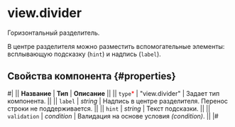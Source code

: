 # view.divider

Горизонтальный разделитель.

В центре разделителя можно разместить вспомогательные элементы: всплывающую подсказку (`hint`) и надпись (`label`).

## Свойства компонента {#properties}

#|
|| **Название** | **Тип** | **Описание** ||
|| `type`<span style="color: red">\*</span> | "view.divider" | Задает тип компонента. ||
|| `label` | _string_ | Надпись в центре разделителя. Перенос строки не поддерживается. ||
|| `hint` | _string_ | Текст подсказки. ||
|| `validation` | _condition_ | Валидация на основе условия _(condition)_. ||
|#
